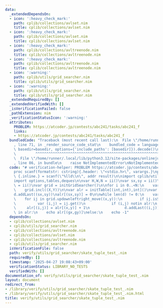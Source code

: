 ```yaml
---
data:
  _extendedDependsOn:
  - icon: ':heavy_check_mark:'
    path: cplib/collections/avlset.nim
    title: cplib/collections/avlset.nim
  - icon: ':heavy_check_mark:'
    path: cplib/collections/avlset.nim
    title: cplib/collections/avlset.nim
  - icon: ':heavy_check_mark:'
    path: cplib/collections/avltreenode.nim
    title: cplib/collections/avltreenode.nim
  - icon: ':heavy_check_mark:'
    path: cplib/collections/avltreenode.nim
    title: cplib/collections/avltreenode.nim
  - icon: ':warning:'
    path: cplib/utils/grid_searcher.nim
    title: cplib/utils/grid_searcher.nim
  - icon: ':warning:'
    path: cplib/utils/grid_searcher.nim
    title: cplib/utils/grid_searcher.nim
  _extendedRequiredBy: []
  _extendedVerifiedWith: []
  _isVerificationFailed: false
  _pathExtension: nim
  _verificationStatusIcon: ':warning:'
  attributes:
    PROBLEM: https://atcoder.jp/contests/abc241/tasks/abc241_f
    links:
    - https://atcoder.jp/contests/abc241/tasks/abc241_f
  bundledCode: "Traceback (most recent call last):\n  File \"/home/runner/.local/lib/python3.12/site-packages/onlinejudge_verify/documentation/build.py\"\
    , line 71, in _render_source_code_stat\n    bundled_code = language.bundle(stat.path,\
    \ basedir=basedir, options={'include_paths': [basedir]}).decode()\n          \
    \         ^^^^^^^^^^^^^^^^^^^^^^^^^^^^^^^^^^^^^^^^^^^^^^^^^^^^^^^^^^^^^^^^^^^^^^^^^^^^^^^^^\n\
    \  File \"/home/runner/.local/lib/python3.12/site-packages/onlinejudge_verify/languages/nim.py\"\
    , line 86, in bundle\n    raise NotImplementedError\nNotImplementedError\n"
  code: "# verification-helper: PROBLEM https://atcoder.jp/contests/abc241/tasks/abc241_f\n\
    proc scanf(formatstr: cstring){.header: \"<stdio.h>\", varargs.}\nproc ii(): int\
    \ {.inline.} = scanf(\"%lld\\n\", addr result)\n\nimport cplib/utils/grid_searcher\n\
    import options,tables,deques\n\nvar H,W,N = ii()\nvar sx,sy = ii()\nvar gx,gy\
    \ = ii()\nvar grid = initGridSearcher()\n\nfor i in 0..<N:\n    var X,Y = ii()\n\
    \    grid.incl((X,Y))\n\nvar alr = initTable[(int,int),int]()\nvar d = initDeque[(int,int)]()\n\
    d.addLast((sx,sy))\nalr[(sx,sy)] = 0\n\nwhile len(d) != 0:\n    var (x,y) = d.popFirst()\n\
    \    for ij in grid.updownleftright_move((x,y)):\n        if ij.isSome():\n  \
    \          var (i,j) = ij.get()\n            if (i,j) notin alr:\n           \
    \     alr[(i,j)] = alr[(x,y)] + 1\n                d.addLast((i,j))\n\nif (gx,gy)\
    \ in alr:\n    echo alr[(gx,gy)]\nelse:\n    echo -1"
  dependsOn:
  - cplib/collections/avlset.nim
  - cplib/utils/grid_searcher.nim
  - cplib/collections/avltreenode.nim
  - cplib/collections/avlset.nim
  - cplib/collections/avltreenode.nim
  - cplib/utils/grid_searcher.nim
  isVerificationFile: false
  path: verify/utils/grid_searcher/skate_tuple_test_.nim
  requiredBy: []
  timestamp: '2025-04-27 19:08:43+09:00'
  verificationStatus: LIBRARY_NO_TESTS
  verifiedWith: []
documentation_of: verify/utils/grid_searcher/skate_tuple_test_.nim
layout: document
redirect_from:
- /library/verify/utils/grid_searcher/skate_tuple_test_.nim
- /library/verify/utils/grid_searcher/skate_tuple_test_.nim.html
title: verify/utils/grid_searcher/skate_tuple_test_.nim
---
```

